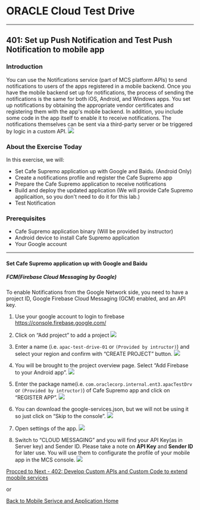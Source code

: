 # ORACLE Cloud Test Drive #
-----
## 401: Set up Push Notification and Test Push Notification to mobile app ##

### Introduction ###
You can use the Notifications service (part of MCS platform APIs) to send notifications to users of the apps registered in a mobile backend. Once you have the mobile backend set up for notifications, the process of sending the notifications is the same for both iOS, Android, and Windows apps. You set up notifications by obtaining the appropriate vendor certificates and registering them with the app's mobile backend. In addition, you include some code in the app itself to enable it to receive notifications. The notifications themselves can be sent via a third-party server or be triggered by logic in a custom API.
![](../common/images/mobile/mcsgs_dt_006_notifications.png)

### About the Exercise Today ###
In this exercise, we will:
- Set Cafe Supremo application up with Google and Baidu. (Android Only)
- Create a notifications profile and register the Cafe Supremo app
- Prepare the Cafe Supremo application to receive notifications
- Build and deploy the updated application (We will provide Cafe Supremo applicaition, so you don't need to do it for this lab.)
- Test Notification

### Prerequisites ###
- Cafe Supremo application binary (Will be provided by instructor)
- Android device to install Cafe Supremo application
- Your Google account

----

#### Set Cafe Supremo application up with Google and Baidu ####

##### FCM(Firebase Cloud Messaging by Google)
To enable Notifications from the Google Network side, you need to have a project ID, Google Firebase Cloud Messaging (GCM) enabled, and an API key.

1. Use your google account to login to firebase https://console.firebase.google.com/ 

2. Click on “Add project” to add a project 
![](../common/images/mobile/401-FCM_AddProject.png)

3. Enter a name (i.e. `apac-test-drive-01` or `(Provided by intructor)`) and select your region and confirm with “CREATE PROJECT” button.
![](../common/images/mobile/401-Google_Project_Creation.png)

4. You will be brought to the project overview page. Select “Add Firebase to your Android app”.
![](../common/images/mobile/401-Add_Firebase_toApp.png)

5. Enter the package name(i.e. `com.oraclecorp.internal.ent3.apacTestDrv` or `(Provided by intructor)`) of Cafe Supremo app and click on “REGISTER APP”.
![](../common/images/mobile/401-FCM_Register_App.png)

6. You can download the google-services.json, but we will not be using it so just click on “Skip to the console”.
![](../common/images/mobile/401-Download_Google_JSON.png)

7. Open settings of the app.
![](../common/images/mobile/401-Open_App_Settings.png)

8. Switch to “CLOUD MESSAGING” and you will find your API Key(as in Server key) and Sender ID. Please take a note on **API Key** and **Sender ID** for later use. You will use them to configurate the profile of your mobile app in the MCS console.
![](../common/images/mobile/401-API_Key_SenderID.png)




[Procced to Next - 402: Develop Custom APIs and Custom Code to extend moobile services](402-MobileLab.md)

or

[Back to Mobile Serivce and Application Home](README.md)

